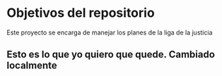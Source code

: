 # Objetivos del repositorio

Este proyecto se encarga de manejar los planes de la liga de la justicia


## Esto es lo que yo quiero que quede. Cambiado localmente

